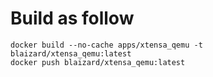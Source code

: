 # Build as follow

```
docker build --no-cache apps/xtensa_qemu -t blaizard/xtensa_qemu:latest
docker push blaizard/xtensa_qemu:latest
```
